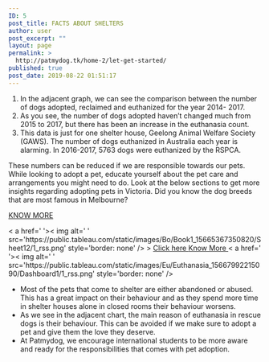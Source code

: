 ```yaml
---
ID: 5
post_title: FACTS ABOUT SHELTERS
author: user
post_excerpt: ""
layout: page
permalink: >
  http://patmydog.tk/home-2/let-get-started/
published: true
post_date: 2019-08-22 01:51:17
---
```

<ol><li style="font-weight: 400;">In the adjacent graph, we can see the comparison between the number of dogs adopted, reclaimed and euthanized for the year 2014- 2017. </li><li style="font-weight: 400;">As you see, the number of dogs adopted haven’t changed much from 2015 to 2017, but there has been an increase in the euthanasia count.</li><li style="font-weight: 400;">This data is just for one shelter house, Geelong Animal Welfare Society (GAWS). The number of dogs euthanized in Australia each year is alarming. In 2016-2017, 5763 dogs were euthanized by the RSPCA.</li></ol><p>These numbers can be reduced if we are responsible towards our pets. While looking to adopt a pet, educate yourself about the pet care and arrangements you might need to do. Look at the below sections to get more insights regarding adopting pets in Victoria. Did you know the dog breeds that are most famous in Melbourne?  </p><p><a href="http://patmydog.tk/home-2/let-get-started/be-ready-to-adopt/registered-dog-breeds/">KNOW MORE</a></p>		
			<noscript>< a href=' '>< img alt=' ' src='https:&#47;&#47;public.tableau.com&#47;static&#47;images&#47;Bo&#47;Book1_15665367350820&#47;Sheet12&#47;1_rss.png' style='border: none' /></ a></noscript><object class='tableauViz'  style='display:none;'><param name='host_url' value='https%3A%2F%2Fpublic.tableau.com%2F' /> <param name='embed_code_version' value='3' /> <param name='site_root' value='' /><param name='name' value='Book1_15665367350820&#47;Sheet12' /><param name='tabs' value='no' /><param name='toolbar' value='yes' /><param name='static_image' value='https:&#47;&#47;public.tableau.com&#47;static&#47;images&#47;Bo&#47;Book1_15665367350820&#47;Sheet12&#47;1.png' /> <param name='animate_transition' value='yes' /><param name='display_static_image' value='yes' /><param name='display_spinner' value='yes' /><param name='display_overlay' value='yes' /><param name='display_count' value='yes' /></object>                >		
			<a href="#" role="button">
						Click here
					</a>
			<a href="http://patmydog.tk/home-2/be-ready-to-adopt/registered-dog-breeds/" role="button">
						Know More
					</a>
			<noscript>< a href=' '>< img alt=' ' src='https:&#47;&#47;public.tableau.com&#47;static&#47;images&#47;Eu&#47;Euthanasia_15667992215090&#47;Dashboard1&#47;1_rss.png' style='border: none' /></ a></noscript><object class='tableauViz'  style='display:none;'><param name='host_url' value='https%3A%2F%2Fpublic.tableau.com%2F' /> <param name='embed_code_version' value='3' /> <param name='site_root' value='' /><param name='name' value='Euthanasia_15667992215090&#47;Dashboard1' /><param name='tabs' value='no' /><param name='toolbar' value='yes' /><param name='static_image' value='https:&#47;&#47;public.tableau.com&#47;static&#47;images&#47;Eu&#47;Euthanasia_15667992215090&#47;Dashboard1&#47;1.png' /> <param name='animate_transition' value='yes' /><param name='display_static_image' value='yes' /><param name='display_spinner' value='yes' /><param name='display_overlay' value='yes' /><param name='display_count' value='yes' /><param name='filter' value='publish=yes' /></object>                		
		<ul><li style="font-weight: 400;">Most of the pets that come to shelter are either abandoned or abused. This has a great impact on their behaviour and as they spend more time in shelter houses alone in closed rooms their behaviour worsens. </li><li style="font-weight: 400;">As we see in the adjacent chart, the main reason of euthanasia in rescue dogs is their behaviour. This can be avoided if we make sure to adopt a pet and give them the love they deserve.</li><li style="font-weight: 400;">At Patmydog, we encourage international students to be more aware and ready for the responsibilities that comes with pet adoption.</li></ul>